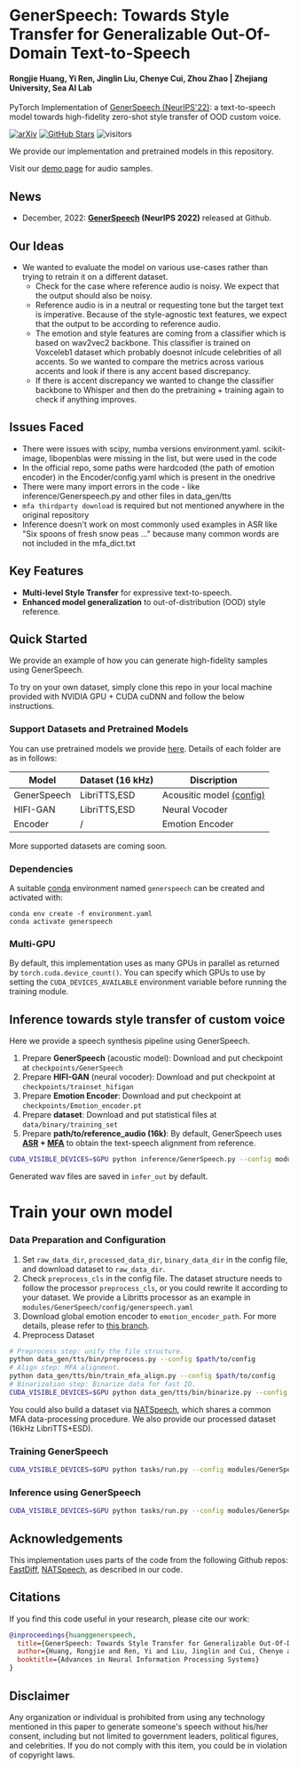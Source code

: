 # GenerSpeech: Towards Style Transfer for Generalizable Out-Of-Domain Text-to-Speech

#### Rongjie Huang, Yi Ren, Jinglin Liu, Chenye Cui, Zhou Zhao | Zhejiang University, Sea AI Lab

PyTorch Implementation of [GenerSpeech (NeurIPS'22)](https://arxiv.org/abs/2205.07211): a text-to-speech model towards high-fidelity zero-shot style transfer of OOD custom voice.

[![arXiv](https://img.shields.io/badge/arXiv-Paper-<COLOR>.svg)](https://arxiv.org/abs/2205.07211)
[![GitHub Stars](https://img.shields.io/github/stars/Rongjiehuang/GenerSpeech?style=social)](https://github.com/Rongjiehuang/GenerSpeech)
![visitors](https://visitor-badge.glitch.me/badge?page_id=Rongjiehuang/GenerSpeech)

We provide our implementation and pretrained models in this repository.

Visit our [demo page](https://generspeech.github.io/) for audio samples.

## News
- December, 2022: **[GenerSpeech](https://arxiv.org/abs/2205.07211) (NeurIPS 2022)** released at Github.


## Our Ideas
- We wanted to evaluate the model on various use-cases rather than trying to retrain it on a different dataset.
  - Check for the case where reference audio is noisy. We expect that the output should also be noisy.
  - Reference audio is in a neutral or requesting tone but the target text is imperative. Because of the style-agnostic text features, we expect that the output to be according to reference audio.
  - The emotion and style features are coming from a classifier which is based on wav2vec2 backbone. This classifier is trained on Voxceleb1 dataset which probably doesnot inlcude celebrities of all accents. So we wanted to compare the metrics across various accents and look if there is any accent based discrepancy. 
  - If there is accent discrepancy we wanted to change the classifier backbone to Whisper and then do the pretraining + training again to check if anything improves.

## Issues Faced

- There were issues with scipy, numba versions environment.yaml. scikit-image, libopenblas were missing in the list, but were used in the code
- In the official repo, some paths were hardcoded (the path of emotion encoder) in the Encoder/config.yaml which is present in the onedrive
- There were many import errors in the code - like inference/Generspeech.py and other files in data_gen/tts
-  `mfa thirdparty download` is required but not mentioned anywhere in the original repository
- Inference doesn't work on most commonly used examples in ASR like "Six spoons of fresh snow peas ..." because many common words are not included in the mfa_dict.txt

## Key Features
- **Multi-level Style Transfer** for expressive text-to-speech.
- **Enhanced model generalization** to out-of-distribution (OOD) style reference.

## Quick Started
We provide an example of how you can generate high-fidelity samples using GenerSpeech.

To try on your own dataset, simply clone this repo in your local machine provided with NVIDIA GPU + CUDA cuDNN and follow the below instructions.

### Support Datasets and Pretrained Models
You can use pretrained models we provide [here](https://zjueducn-my.sharepoint.com/:f:/g/personal/rongjiehuang_zju_edu_cn/EicJK9PNylNEl5fUlFRBExIBzK2MmKjuGSbt8n4HztMv6A?e=h6r8vM). Details of each folder are as in follows:

| Model       | Dataset (16 kHz) | Discription                                                              | 
|-------------|------------------|--------------------------------------------------------------------------|
| GenerSpeech | LibriTTS,ESD     | Acousitic model [(config)](modules/GenerSpeech/config/generspeech.yaml) |
| HIFI-GAN    | LibriTTS,ESD     | Neural Vocoder                                                           |
| Encoder     | /                | Emotion Encoder                                                   |

More supported datasets are coming soon.

### Dependencies

A suitable [conda](https://conda.io/) environment named `generspeech` can be created
and activated with:

```
conda env create -f environment.yaml
conda activate generspeech
```

### Multi-GPU
By default, this implementation uses as many GPUs in parallel as returned by `torch.cuda.device_count()`. 
You can specify which GPUs to use by setting the `CUDA_DEVICES_AVAILABLE` environment variable before running the training module.


## Inference towards style transfer of custom voice
Here we provide a speech synthesis pipeline using GenerSpeech. 

1. Prepare **GenerSpeech** (acoustic model): Download and put checkpoint at `checkpoints/GenerSpeech`
2. Prepare **HIFI-GAN** (neural vocoder): Download and put checkpoint at `checkpoints/trainset_hifigan`
3. Prepare **Emotion Encoder**: Download and put checkpoint at `checkpoints/Emotion_encoder.pt`
4. Prepare **dataset**: Download and put statistical files at `data/binary/training_set`
5. Prepare **path/to/reference_audio (16k)**: By default, GenerSpeech uses **[ASR](https://huggingface.co/facebook/wav2vec2-base-960h) + [MFA](https://montreal-forced-aligner.readthedocs.io/)** to obtain the text-speech alignment from reference.
```bash
CUDA_VISIBLE_DEVICES=$GPU python inference/GenerSpeech.py --config modules/GenerSpeech/config/generspeech.yaml  --exp_name GenerSpeech --hparams="text='here we go',ref_audio='assets/0011_001570.wav'"
```

Generated wav files are saved in `infer_out` by default.<br>

# Train your own model

### Data Preparation and Configuration ##
1. Set `raw_data_dir`, `processed_data_dir`, `binary_data_dir` in the config file, and download dataset to `raw_data_dir`.
2. Check `preprocess_cls` in the config file. The dataset structure needs to follow the processor `preprocess_cls`, or you could rewrite it according to your dataset. We provide a Libritts processor as an example in `modules/GenerSpeech/config/generspeech.yaml`
3. Download global emotion encoder to `emotion_encoder_path`. For more details, please refer to [this branch](https://github.com/Rongjiehuang/GenerSpeech/tree/encoder).
4. Preprocess Dataset 
```bash
# Preprocess step: unify the file structure.
python data_gen/tts/bin/preprocess.py --config $path/to/config
# Align step: MFA alignment.
python data_gen/tts/bin/train_mfa_align.py --config $path/to/config
# Binarization step: Binarize data for fast IO.
CUDA_VISIBLE_DEVICES=$GPU python data_gen/tts/bin/binarize.py --config $path/to/config
```

You could also build a dataset via [NATSpeech](https://github.com/NATSpeech/NATSpeech), which shares a common MFA data-processing procedure.
We also provide our processed dataset (16kHz LibriTTS+ESD).



### Training GenerSpeech
```bash
CUDA_VISIBLE_DEVICES=$GPU python tasks/run.py --config modules/GenerSpeech/config/generspeech.yaml  --exp_name GenerSpeech --reset
```

### Inference using GenerSpeech

```bash
CUDA_VISIBLE_DEVICES=$GPU python tasks/run.py --config modules/GenerSpeech/config/generspeech.yaml  --exp_name GenerSpeech --infer
```

## Acknowledgements
This implementation uses parts of the code from the following Github repos:
[FastDiff](https://github.com/Rongjiehuang/FastDiff),
[NATSpeech](https://github.com/NATSpeech/NATSpeech),
as described in our code.

## Citations ##
If you find this code useful in your research, please cite our work:
```bib
@inproceedings{huanggenerspeech,
  title={GenerSpeech: Towards Style Transfer for Generalizable Out-Of-Domain Text-to-Speech},
  author={Huang, Rongjie and Ren, Yi and Liu, Jinglin and Cui, Chenye and Zhao, Zhou},
  booktitle={Advances in Neural Information Processing Systems}
}
```

## Disclaimer ##
Any organization or individual is prohibited from using any technology mentioned in this paper to generate someone's speech without his/her consent, including but not limited to government leaders, political figures, and celebrities. If you do not comply with this item, you could be in violation of copyright laws.

